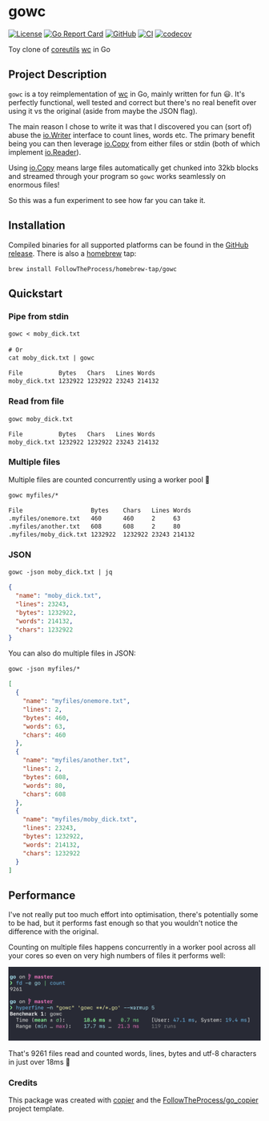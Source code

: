 # gowc

[![License](https://img.shields.io/github/license/FollowTheProcess/gowc)](https://github.com/FollowTheProcess/gowc)
[![Go Report Card](https://goreportcard.com/badge/github.com/FollowTheProcess/gowc)](https://goreportcard.com/report/github.com/FollowTheProcess/gowc)
[![GitHub](https://img.shields.io/github/v/release/FollowTheProcess/gowc?logo=github&sort=semver)](https://github.com/FollowTheProcess/gowc)
[![CI](https://github.com/FollowTheProcess/gowc/workflows/CI/badge.svg)](https://github.com/FollowTheProcess/gowc/actions?query=workflow%3ACI)
[![codecov](https://codecov.io/gh/FollowTheProcess/gowc/branch/main/graph/badge.svg)](https://codecov.io/gh/FollowTheProcess/gowc)

Toy clone of [coreutils] [wc] in Go

## Project Description

`gowc` is a toy reimplementation of [wc] in Go, mainly written for fun 😃. It's perfectly functional, well tested and correct but there's no real
benefit over using it vs the original (aside from maybe the JSON flag).

The main reason I chose to write it was that I discovered you can (sort of) abuse the [io.Writer] interface to count lines, words etc. The primary benefit being
you can then leverage [io.Copy] from either files or stdin (both of which implement [io.Reader]).

Using [io.Copy] means large files automatically get chunked into 32kb blocks and streamed through your program so `gowc` works seamlessly on enormous files!

So this was a fun experiment to see how far you can take it.

## Installation

Compiled binaries for all supported platforms can be found in the [GitHub release]. There is also a [homebrew] tap:

```shell
brew install FollowTheProcess/homebrew-tap/gowc
```

## Quickstart

### Pipe from stdin

```shell
gowc < moby_dick.txt

# Or
cat moby_dick.txt | gowc
```

```plain
File          Bytes   Chars   Lines Words
moby_dick.txt 1232922 1232922 23243 214132
```

### Read from file

```shell
gowc moby_dick.txt
```

```plain
File          Bytes   Chars   Lines Words
moby_dick.txt 1232922 1232922 23243 214132
```

### Multiple files

Multiple files are counted concurrently using a worker pool 🚀

```shell
gowc myfiles/*
```

```plain
File                   Bytes    Chars   Lines Words
.myfiles/onemore.txt   460      460     2     63
.myfiles/another.txt   608      608     2     80
.myfiles/moby_dick.txt 1232922  1232922 23243 214132
```

### JSON

```shell
gowc -json moby_dick.txt | jq
```

```json
{
  "name": "moby_dick.txt",
  "lines": 23243,
  "bytes": 1232922,
  "words": 214132,
  "chars": 1232922
}
```

You can also do multiple files in JSON:

```shell
gowc -json myfiles/*
```

```json
[
  {
    "name": "myfiles/onemore.txt",
    "lines": 2,
    "bytes": 460,
    "words": 63,
    "chars": 460
  },
  {
    "name": "myfiles/another.txt",
    "lines": 2,
    "bytes": 608,
    "words": 80,
    "chars": 608
  },
  {
    "name": "myfiles/moby_dick.txt",
    "lines": 23243,
    "bytes": 1232922,
    "words": 214132,
    "chars": 1232922
  }
]
```

## Performance

I've not really put too much effort into optimisation, there's potentially some to be had, but it performs fast enough so that you wouldn't notice
the difference with the original.

Counting on multiple files happens concurrently in a worker pool across all your cores so even on very high numbers of files it performs well:

![bench](https://github.com/FollowTheProcess/gowc/raw/main/img/bench.png)

That's 9261 files read and counted words, lines, bytes and utf-8 characters in just over 18ms 🚀

### Credits

This package was created with [copier] and the [FollowTheProcess/go_copier] project template.

[copier]: https://copier.readthedocs.io/en/stable/
[FollowTheProcess/go_copier]: https://github.com/FollowTheProcess/go_copier
[GitHub release]: https://github.com/FollowTheProcess/gowc/releases
[homebrew]: https://brew.sh
[coreutils]: https://www.gnu.org/software/coreutils/manual/
[wc]: https://www.gnu.org/software/coreutils/manual/html_node/wc-invocation.html#wc-invocation
[io.Writer]: https://pkg.go.dev/io#Writer
[io.Copy]: https://pkg.go.dev/io#Copy
[io.Reader]: https://pkg.go.dev/io#Reader
